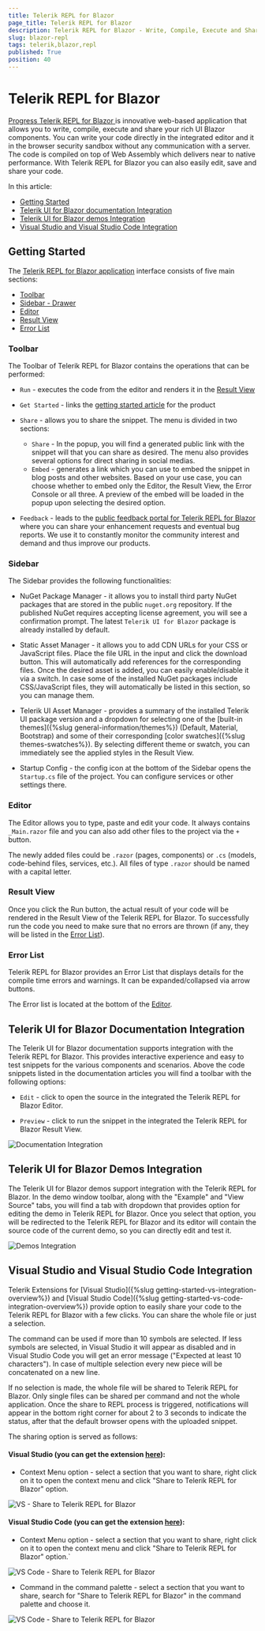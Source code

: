 ```yaml
---
title: Telerik REPL for Blazor
page_title: Telerik REPL for Blazor
description: Telerik REPL for Blazor - Write, Compile, Execute and Share your rich UI Blazor components.
slug: blazor-repl
tags: telerik,blazor,repl
published: True
position: 40
---
```


# Telerik REPL for Blazor

<a href = "https://telerik.com/blazor-ui/repl/getting-started" target = "_blank"> Progress Telerik REPL for Blazor </a> is innovative web-based application that allows you to write, compile, execute and share your rich UI Blazor components. You can write your code directly in the integrated editor and it in the browser security sandbox without any communication with a server. The code is compiled on top of Web Assembly which delivers near to native performance. With Telerik REPL for Blazor you can also easily edit, save and share your code.

In this article:

* [Getting Started](#getting-started)
* [Telerik UI for Blazor documentation Integration](#telerik-ui-for-blazor-documentation-integration)
* [Telerik UI for Blazor demos Integration](#telerik-ui-for-blazor-demos-integration)
* [Visual Studio and Visual Studio Code Integration](#visual-studio-and-visual-studio-code-integration)

## Getting Started

The <a href = "https://blazorrepl.telerik.com/" target = "_blank">Telerik REPL for Blazor application</a> interface consists of five main sections:

* [Toolbar](#toolbar)
* [Sidebar - Drawer](#sidebar---drawer)
* [Editor](#editor)
* [Result View](#result-view)
* [Error List](#error-list)

<!-- ![Overview](images/repl-overview.png) -->

### Toolbar

The Toolbar of Telerik REPL for Blazor contains the operations that can be performed:

* `Run` - executes the code from the editor and renders it in the [Result View](#result-view)

* `Get Started` - links the [getting started article](https://telerik.com/blazor-ui/repl/getting-started) for the product

* `Share` - allows you to share the snippet. The menu is divided in two sections:
    *  `Share` - In the popup, you will find a generated public link with the snippet will that you can share as desired. The menu also provides several options for direct sharing in social medias.
    * `Embed` - generates a link which you can use to embed the snippet in blog posts and other websites. Based on your use case, you can choose whether to embed only the Editor, the Result View, the Error Console or all three. A preview of the embed will be loaded in the popup upon selecting the desired option.
    
* `Feedback` - leads to the [public feedback portal for Telerik REPL for Blazor](https://feedback.telerik.com/repl) where you can share your enhancement requests and eventual bug reports. We use it to constantly monitor the community interest and demand and thus improve our products.

### Sidebar

The Sidebar provides the following functionalities:

* NuGet Package Manager - it allows you to install third party NuGet packages that are stored in the public `nuget.org` repository. If the published NuGet requires accepting license agreement, you will see a confirmation prompt. The latest `Telerik UI for Blazor` package is already installed by default.

* Static Asset Manager - it allows you to add CDN URLs for your CSS or JavaScript files. Place the file URL in the input and click the download button. This will automatically add references for the corresponding files. Once the desired asset is added, you can easily enable/disable it via a switch. In case some of the installed NuGet packages include CSS/JavaScript files, they will automatically be listed in this section, so you can manage them.

* Telerik UI Asset Manager - provides a summary of the installed Telerik UI package version and a dropdown for selecting one of the [built-in themes]({%slug general-information/themes%}) (Default, Material, Bootstrap) and some of their corresponding [color swatches]({%slug themes-swatches%}). By selecting different theme or swatch, you can immediately see the applied styles in the Result View.

* Startup Config  - the config icon at the bottom of the Sidebar opens the `Startup.cs` file of the project. You can configure services or other settings there.

### Editor

The Editor allows you to type, paste and edit your code. It always contains `_Main.razor` file and you can also add other files to the project via the `+` button.

The newly added files could be `.razor` (pages, components) or `.cs` (models, code-behind files, services, etc.). All files of type `.razor` should be named with a capital letter.

### Result View

Once you click the Run button, the actual result of your code will be rendered in the Result View of the Telerik REPL for Blazor. To successfully run the code you need to make sure that no errors are thrown (if any, they will be listed in the [Error List](#error-list)).

### Error List

Telerik REPL for Blazor provides an Error List that displays details for the compile time errors and warnings. It can be expanded/collapsed via arrow buttons.

The Error list is located at the bottom of the [Editor](#editor).

## Telerik UI for Blazor Documentation Integration

The Telerik UI for Blazor documentation supports integration with the Telerik REPL for Blazor. This provides interactive experience and easy to test snippets for the various components and scenarios. Above the code snippets listed in the documentation articles you will find a toolbar with the following options:

* `Edit` - click to open the source in the integrated the Telerik REPL for Blazor Editor.

* `Preview` - click to run the snippet in the integrated the Telerik REPL for Blazor Result View.


![Documentation Integration](images/repl-docs-integration.png)


## Telerik UI for Blazor Demos Integration

The Telerik UI for Blazor demos support integration with the Telerik REPL for Blazor. In the demo window toolbar, along with the "Example" and "View Source" tabs, you will find a tab with dropdown that provides option for editing the demo in Telerik REPL for Blazor. Once you select that option, you will be redirected to the Telerik REPL for Blazor and its editor will contain the source code of the current demo, so you can directly edit and test it.

![Demos Integration](images/repl-demos-integration.png)


## Visual Studio and Visual Studio Code Integration

Telerik Extensions for [Visual Studio]({%slug getting-started-vs-integration-overview%}) and [Visual Studio Code]({%slug getting-started-vs-code-integration-overview%}) provide option to easily share your code to the Telerik REPL for Blazor with a few clicks. You can share the whole file or just a selection.

The command can be used if more than 10 symbols are selected. If less symbols are selected, in Visual Studio it will appear as disabled and in Visual Studio Code you will get an error message ("Expected at least 10 characters"). In case of multiple selection every new piece will be concatenated on a new line.

If no selection is made, the whole file will be shared to Telerik REPL for Blazor. Only single files can be shared per command and not the whole application. Once the share to REPL process is triggered, notifications will appear in the bottom right corner for about 2 to 3 seconds to indicate the status, after that the default browser opens with the uploaded snippet.

The sharing option is served as follows:

#### Visual Studio (you can get the extension [here](https://marketplace.visualstudio.com/items?itemName=TelerikInc.TelerikBlazorVSExtensions)):
* Context Menu option - select a section that you want to share, right click on it to open the context menu and click "Share to Telerik REPL for Blazor" option.
    
![VS - Share to Telerik REPL for Blazor](images/vs-extension-share-to-repl.png)


#### Visual Studio Code (you can get the extension [here](https://marketplace.visualstudio.com/items?itemName=TelerikInc.blazortemplatewizard)):

* Context Menu option - select a section that you want to share, right click on it to open the context menu and click "Share to Telerik REPL for Blazor" option.`

![VS Code - Share to Telerik REPL for Blazor](images/vs-code-extension-share-to-repl.png)


* Command in the command palette - select a section that you want to share, search for "Share to Telerik REPL for Blazor" in the command palette and choose it.


![VS Code - Share to Telerik REPL for Blazor](images/vs-code-extension-share-to-repl-command-palette.png)
